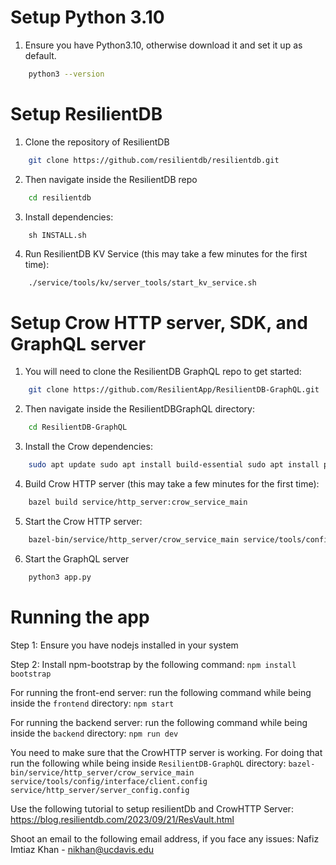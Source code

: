 # Setup Python 3.10

1. Ensure you have Python3.10, otherwise download it and set it up as default.

```bash
    python3 --version
```

# Setup ResilientDB

1. Clone the repository of ResilientDB

```bash
    git clone https://github.com/resilientdb/resilientdb.git
```

2. Then navigate inside the ResilientDB repo

```bash
    cd resilientdb
```

3. Install dependencies:
```
    sh INSTALL.sh
```

4. Run ResilientDB KV Service (this may take a few minutes for the first time): 

```bash
    ./service/tools/kv/server_tools/start_kv_service.sh
```

# Setup Crow HTTP server, SDK, and GraphQL server

1. You will need to clone the ResilientDB GraphQL repo to get started: 

```bash
    git clone https://github.com/ResilientApp/ResilientDB-GraphQL.git

```

2. Then navigate inside the ResilientDBGraphQL directory: 

```bash
    cd ResilientDB-GraphQL
```

3. Install the Crow dependencies: 

```bash
    sudo apt update sudo apt install build-essential sudo apt install python3.10-dev sudo apt install apt-transport-https curl gnupg
```

4. Build Crow HTTP server (this may take a few minutes for the first time): 

```bash
    bazel build service/http_server:crow_service_main
```

5. Start the Crow HTTP server: 

```bash
    bazel-bin/service/http_server/crow_service_main service/tools/config/interface/client.config service/http_server/server_config.config
```

6. Start the GraphQL server

```bash
    python3 app.py
```

# Running the app
Step 1:
Ensure you have nodejs installed in your system

Step 2:
Install npm-bootstrap by the following command:
`npm install bootstrap`

For running the front-end server:
run the following command while being inside the `frontend` directory:
`npm start`

For running the backend server:
run the following command while being inside the `backend` directory:
`npm run dev`

You need to make sure that the CrowHTTP server is working. For doing that run the following while being inside `ResilientDB-GraphQL` directory:
`bazel-bin/service/http_server/crow_service_main service/tools/config/interface/client.config service/http_server/server_config.config`

Use the following tutorial to setup resilientDb and CrowHTTP Server: https://blog.resilientdb.com/2023/09/21/ResVault.html

Shoot an email to the following email address, if you face any issues:
Nafiz Imtiaz Khan  - nikhan@ucdavis.edu
